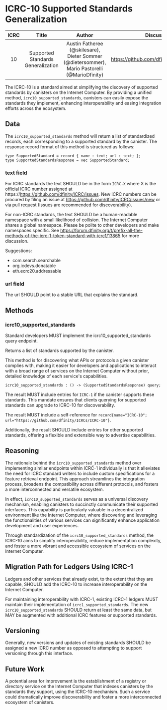 # ICRC-10 Supported Standards Generalization

|ICRC|Title|Author|Discussions|Status|Type|Category|Created|
|:----:|:----:|:----:|:----:|:----:|:----:|:----:|:----:|
|10|Supported Standards Generalization|Austin Fatheree (@skilesare), Dieter Sommer (@dietersommer), Mario Pastorelli (@MarioDfinity)|https://github.com/dfinity/ICRC/issues/10|Draft|Standards Track||2024-03-05|

The ICRC-10 is a standard aimed at simplifying the discovery of supported standards by canisters on the Internet Computer. By providing a unified method, `icrc10_supported_standards`, canisters can easily expose the standards they implement, enhancing interoperability and easing integration efforts across the ecosystem.

## Data

The `icrc10_supported_standards` method will return a list of standardized records, each corresponding to a supported standard by the canister. The response record format of this method is structured as follows:

```candid "Type definitions" +=
type SupportedStandard = record { name : text; url : text; };
type SupportedStandardsResponse = vec SupportedStandard;
```

### text field

For ICRC standards the text SHOULD be in the form `ICRC-X` where X is the official ICRC number assigned at https://https://github.com/dfinity/ICRC/issues. New ICRC numbers can be procured by filing an issue at https://github.com/dfinity/ICRC/issues/new or via pull request (Issues are recommended for discoverability).

For non-ICRC standards, the text SHOULD be a human-readable namespace with a small likelihood of collision. The Internet Computer shares a global namespace. Please be polite to other developers and make namespaces specific. See https://forum.dfinity.org/t/prefix-all-the-methods-of-the-icrc-1-token-standard-with-icrc1/13865 for more discussion.

Suggestions:

- com.search.searchable
- org.icdevs.donatable
- eth.ecrc20.addressable

### url field

The url SHOULD point to a stable URL that explains the standard.

## Methods

### icrc10_supported_standards <span id="supported_standards_method"></span>

Standard developers MUST implement the icrc10_supported_standards query endpoint.

Returns a list of standards supported by the canister.

This method is for discovering what APIs or protocols a given canister complies with, making it easier for developers and applications to interact with a broad range of services on the Internet Computer without prior, detailed knowledge of each service's capabilities. 

```candid "Methods" +=
icrc10_supported_standards : () -> (SupportedStandardsResponse) query;
```

The result MUST include entries for `ICRC-1` if the canister supports these standards. This mandate ensures that clients querying for supported standards can upgrade to ICRC-10 for discoverability. 

The result MUST include a self-reference for `record{name="ICRC-10"; url="https://github.com/dfinity/ICRCs/ICRC-10"}`.

Additionally, the result SHOULD include entries for other supported standards, offering a flexible and extensible way to advertise capabilities.

## Reasoning

The rationale behind the `icrc10_supported_standards` method over implementing similar endpoints within ICRC-1 individually is that it alleviates the need for ICRC standard writers to include custom specifications for a feature retrieval endpoint. This approach streamlines the integration process, broadens the compatibility across different protocols, and fosters a more interconnected and versatile ecosystem.

In effect, `icrc10_supported_standards` serves as a universal discovery mechanism, enabling canisters to succinctly communicate their supported interfaces. This capability is particularly valuable in a decentralized environment like the Internet Computer, where discovering and leveraging the functionalities of various services can significantly enhance application development and user experiences.

Through standardization of the `icrc10_supported_standards` method, the ICRC-10 aims to simplify interoperability, reduce implementation complexity, and foster a more vibrant and accessible ecosystem of services on the Internet Computer.

## Migration Path for Ledgers Using ICRC-1

Ledgers and other services that already exist, to the extent that they are capable, SHOULD add the ICRC-10 to increase interoperability on the Internet Computer.

For maintaining interoperability with ICRC-1, existing ICRC-1 ledgers MUST maintain their implementation of  `icrc1_supported_standards`.  The new `icrc10_supported_standards` SHOULD return at least the same data, but MAY be augmented with additional ICRC features or supported standards.

## Versioning

Generally, new versions and updates of existing standards SHOULD be assigned a new ICRC number as opposed to attempting to support versioning through this interface.

## Future Work

A  potential area for improvement is the establishment of a registry or directory service on the Internet Computer that indexes canisters by the standards they support, using the ICRC-10 mechanism. Such a service could dramatically improve discoverability and foster a more interconnected ecosystem of canisters.
